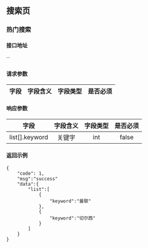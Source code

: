 ## 搜索页

### 热门搜索

#### 接口地址

``

#### 请求参数

| 字段 | 字段含义 | 字段类型 | 是否必须 |
|:----:|:----:|:----:|:----:|

#### 响应参数

| 字段 | 字段含义 | 字段类型 | 是否必须 |
|:----:|:----:|:----:|:----:|
| list[].keyword | 关键字 | int | false |

#### 返回示例
````
{
    "code": 1,
    "msg":"success"
    "data":{
        "list":[
            {
                "keyword":"曼联"
            },
            {
                "keyword":"切尔西"
            }
        ]
    }
}
````
